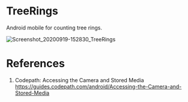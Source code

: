 # TreeRings
Android mobile for counting tree rings.

![Screenshot_20200919-152830_TreeRings](https://user-images.githubusercontent.com/1282659/93688935-6f222f00-fa8f-11ea-92a0-6ae80324412e.jpg)

# References

1. Codepath: Accessing the Camera and Stored Media
https://guides.codepath.com/android/Accessing-the-Camera-and-Stored-Media
